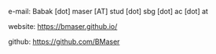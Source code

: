 ﻿



e-mail:
Babak [dot] maser [AT] stud [dot] sbg [dot] ac [dot] at

website:
https://bmaser.github.io/

github:
https://github.com/BMaser

